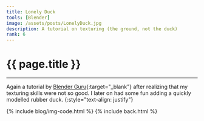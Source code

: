 ```yaml
---
title: Lonely Duck
tools: [Blender]
image: /assets/posts/LonelyDuck.jpg
description: A tutorial on texturing (the ground, not the duck)
rank: 6
---
```


# **{{ page.title }}**
<hr align='left' style='height:{{site.height}}; width:{{site.width}}'>

Again a tutorial by [Blender Guru](https://www.blenderguru.com){:target="_blank"} after realizing that my texturing skills were not so good. I later on had some fun adding a quickly modelled rubber duck.
{:style="text-align: justify"}

{% include blog/img-code.html %}
{% include back.html %}
